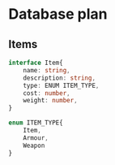 # Database plan

## Items

```Typescript
interface Item{
    name: string,
    description: string,
    type: ENUM ITEM_TYPE,
    cost: number,
    weight: number,
}
```

```Typescript
enum ITEM_TYPE{
    Item,
    Armour,
    Weapon
}
```
